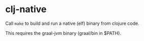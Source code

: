 # clj-native

Call `make` to build and run a native (elf) binary from clojure code.

This requires the graal-jvm binary (graal/bin in $PATH).
